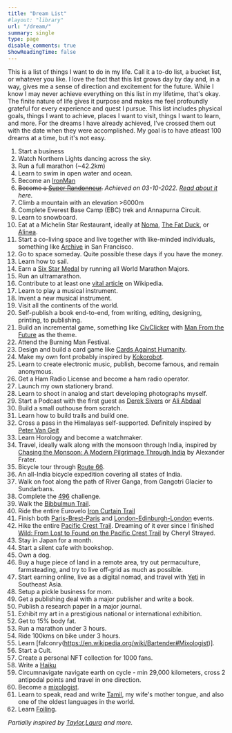 ```yaml
---
title: "Dream List"
#layout: "library"
url: "/dream/"
summary: single
type: page
disable_comments: true
ShowReadingTime: false
---
```


This is a list of things I want to do in my life. Call it a to-do list, a bucket list, or whatever you like. I love the fact that this list grows day by day and, in a way, gives me a sense of direction and excitement for the future. While I know I may never achieve everything on this list in my lifetime, that's okay. The finite nature of life gives it purpose and makes me feel profoundly grateful for every experience and quest I pursue. This list includes physical goals, things I want to achieve, places I want to visit, things I want to learn, and more. For the dreams I have already achieved, I’ve crossed them out with the date when they were accomplished. My goal is to have atleast 100 dreams at a time, but it's not easy.

1. Start a business
2. Watch Northern Lights dancing across the sky.
3. Run a full marathon (~42.2km)
4. Learn to swim in open water and ocean.
5. Become an [IronMan](https://en.wikipedia.org/wiki/Ironman_Triathlon)
6. ~~Become a [Super Randonneur](https://www.audax.uk/awards-pages/international-super-randoneur/).~~ *Achieved on 03-10-2022. [Read about it](https://rishikeshs.com/super-randonneur/) here.*
7. Climb a mountain with an elevation >6000m
8. Complete Everest Base Camp (EBC) trek and Annapurna Circuit.
9. Learn to snowboard.
10. Eat at a Michelin Star Restaurant, ideally at [Noma](https://noma.dk/), [The Fat Duck](https://thefatduck.co.uk/), or [Alinea](https://www.alinearestaurant.com/).
11. Start a co-living space and live together with like-minded individuals, something like [Archive](https://archive.house/) in San Francisco.
12. Go to space someday. Quite possible these days if you have the money.
13. Learn how to sail.
14. Earn a [Six Star Medal](https://www.worldmarathonmajors.com/six-star) by running all World Marathon Majors.
15. Run an ultramarathon.
16. Contribute to at least one [vital article](https://en.wikipedia.org/wiki/Wikipedia:Vital_articles) on Wikipedia.
17. Learn to play a musical instrument.
18. Invent a new musical instrument.
19. Visit all the continents of the world.
20. Self-publish a book end-to-end, from writing, editing, designing, printing, to publishing.
21. Build an incremental game, something like [CivClicker](https://en.wikipedia.org/wiki/CivClicker) with [Man From the Future](/man-from-the-future) as the theme.
22. Attend the Burning Man Festival.
23. Design and build a card game like [Cards Against Humanity](https://www.cardsagainsthumanity.com/).
24. Make my own font probably inspired by [Kokorobot](https://kokorobot.ca/site/making_a_font.html).
25. Learn to create electronic music, publish, become famous, and remain anonymous.
26. Get a Ham Radio License and become a ham radio operator.
27. Launch my own stationery brand.
28. Learn to shoot in analog and start developing photographs myself.
29. Start a Podcast with the first guest as [Derek Sivers](https://sive.rs) or [Ali Abdaal](https://aliabdaal.com)
30. Build a small outhouse from scratch.
31. Learn how to build trails and build one.
32. Cross a pass in the Himalayas self-supported. Definitely inspired by [Peter Van Geit](https://ultrajourneys.org/)
33. Learn Horology and become a watchmaker.
34. Travel, ideally walk along with the monsoon through India, inspired by [Chasing the Monsoon: A Modern Pilgrimage Through India](https://geni.us/rsh-monsoon) by Alexander Frater. 
35. Bicycle tour through [Route 66](https://en.wikipedia.org/wiki/Bicycle_Route_66).
36. An all-India bicycle expedition covering all states of India.
37. Walk on foot along the path of River Ganga, from Gangotri Glacier to Sundarbans.
38. Complete the [496](https://www.seanconway.com/the-496-challenge.html) challenge.
39. Walk the [Bibbulmun Trail](https://en.wikipedia.org/wiki/Bibbulmun_Track).
40. Ride the entire Eurovelo [Iron Curtain Trail](https://en.wikipedia.org/wiki/EV13_The_Iron_Curtain_Trail)
41. Finish both [Paris-Brest-Paris](https://en.wikipedia.org/wiki/Paris%E2%80%93Brest%E2%80%93Paris) and [London-Edinburgh-London](https://en.wikipedia.org/wiki/London%E2%80%93Edinburgh%E2%80%93London) events.
42. Hike the entire [Pacific Crest Trail](https://geni.us/rsh-wild-pct). Dreaming of it ever since I finished [Wild: From Lost to Found on the Pacific Crest Trail](https://geni.us/rsh-wild-pct) by Cheryl Strayed.
43. Stay in Japan for a month.
44. Start a silent cafe with bookshop.
45. Own a dog.
46. Buy a huge piece of land in a remote area, try out permaculture, farmsteading, and try to live off-grid as much as possible.
47. Start earning online, live as a digital nomad, and travel with [Yeti](https://tibetanyeti.com) in Southeast Asia.
48. Setup a pickle business for mom.
49. Get a publishing deal with a major publisher and write a book.
50. Publish a research paper in a major journal.
51. Exhibit my art in a prestigious national or international exhibition.
52. Get to 15% body fat.
53. Run a marathon under 3 hours.
54. Ride 100kms on bike under 3 hours.
55. Learn [falconry(https://en.wikipedia.org/wiki/Bartender#Mixologist)].
56. Start a Cult.
57. Create a personal NFT collection for 1000 fans.
58. Write a [Haiku](https://en.wikipedia.org/wiki/Haiku)
59. Circumnavigate navigate earth on cycle - min 29,000 kilometers, cross 2 antipodal points and travel in one direction.
60. Become a [mixologist](https://en.wikipedia.org/wiki/Bartender#Mixologist).
61. Learn to speak, read and write [Tamil](https://en.wikipedia.org/wiki/Tamil_language), my wife's mother tongue, and also one of the oldest languages in the world.
62. Learn [Foiling](https://www.youtube.com/watch?v=UhSuIcryDAM).



*Partially inspired by [Taylor](https://taylor.town/bucket-list),[Laura](https://lauravanderkam.com/2015/06/2015-list-100-dreams/) and more.*